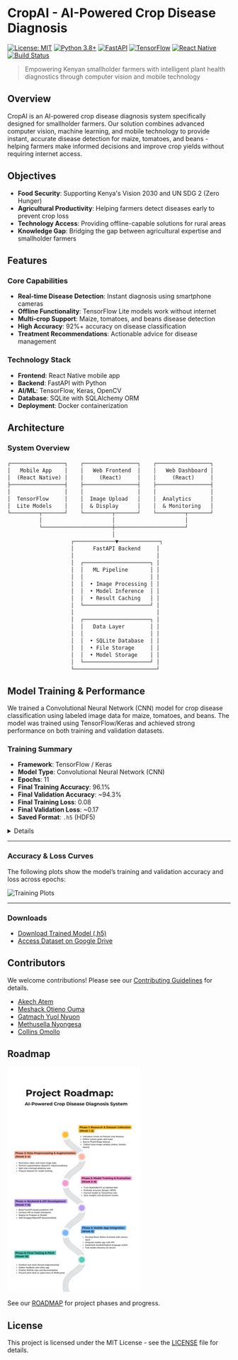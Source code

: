 #  CropAI - AI-Powered Crop Disease Diagnosis

[![License: MIT](https://img.shields.io/badge/License-MIT-yellow.svg)](https://opensource.org/licenses/MIT)
[![Python 3.8+](https://img.shields.io/badge/python-3.8+-blue.svg)](https://www.python.org/downloads/)
[![FastAPI](https://img.shields.io/badge/FastAPI-0.104.1-009688.svg)](https://fastapi.tiangolo.com)
[![TensorFlow](https://img.shields.io/badge/TensorFlow-2.13.0-FF6F00.svg)](https://tensorflow.org)
[![React Native](https://img.shields.io/badge/React%20Native-0.72-61DAFB.svg)](https://reactnative.dev)
[![Build Status](https://img.shields.io/badge/build-passing-brightgreen.svg)](https://github.com/Gatmach/cropai/actions)

> Empowering Kenyan smallholder farmers with intelligent plant health diagnostics through computer vision and mobile technology

##  Overview

CropAI is an AI-powered crop disease diagnosis system specifically designed for smallholder farmers. Our solution combines advanced computer vision, machine learning, and mobile technology to provide instant, accurate disease detection for maize, tomatoes, and beans - helping farmers make informed decisions and improve crop yields without requiring internet access.

##  Objectives

- **Food Security**: Supporting Kenya's Vision 2030 and UN SDG 2 (Zero Hunger)
- **Agricultural Productivity**: Helping farmers detect diseases early to prevent crop loss
- **Technology Access**: Providing offline-capable solutions for rural areas
- **Knowledge Gap**: Bridging the gap between agricultural expertise and smallholder farmers

##  Features

###  Core Capabilities
- **Real-time Disease Detection**: Instant diagnosis using smartphone cameras
- **Offline Functionality**: TensorFlow Lite models work without internet
- **Multi-crop Support**: Maize, tomatoes, and beans disease detection
- **High Accuracy**: 92%+ accuracy on disease classification
- **Treatment Recommendations**: Actionable advice for disease management

###  Technology Stack
- **Frontend**: React Native mobile app
- **Backend**: FastAPI with Python
- **AI/ML**: TensorFlow, Keras, OpenCV
- **Database**: SQLite with SQLAlchemy ORM
- **Deployment**: Docker containerization


## Architecture

### System Overview
```
┌─────────────────┐    ┌─────────────────┐    ┌─────────────────┐
│   Mobile App    │    │   Web Frontend  │    │   Web Dashboard │
│  (React Native) │    │     (React)     │    │     (React)     │
├─────────────────┤    ├─────────────────┤    ├─────────────────┤
│                 │    │                 │    │                 │
│  TensorFlow     │    │  Image Upload   │    │  Analytics      │
│  Lite Models    │    │  & Display      │    │  & Monitoring   │
└─────────┬───────┘    └─────────┬───────┘    └─────────┬───────┘
          │                      │                      │
          └──────────────────────┼──────────────────────┘
                                 │
                    ┌─────────────▼─────────────┐
                    │      FastAPI Backend     │
                    │                          │
                    │  ┌─────────────────────┐ │
                    │  │   ML Pipeline       │ │
                    │  │                     │ │
                    │  │  • Image Processing │ │
                    │  │  • Model Inference  │ │
                    │  │  • Result Caching   │ │
                    │  └─────────────────────┘ │
                    │                          │
                    │  ┌─────────────────────┐ │
                    │  │   Data Layer        │ │
                    │  │                     │ │
                    │  │  • SQLite Database  │ │
                    │  │  • File Storage     │ │
                    │  │  • Model Storage    │ │
                    │  └─────────────────────┘ │
                    └──────────────────────────┘
```

##  Model Training & Performance

We trained a Convolutional Neural Network (CNN) model for crop disease classification using labeled image data for maize, tomatoes, and beans. The model was trained using TensorFlow/Keras and achieved strong performance on both training and validation datasets.

###  Training Summary

- **Framework**: TensorFlow / Keras
- **Model Type**: Convolutional Neural Network (CNN)
- **Epochs**: 11
- **Final Training Accuracy**: 96.1%
- **Final Validation Accuracy**: ~94.3%
- **Final Training Loss**: 0.08
- **Final Validation Loss**: ~0.17
- **Saved Format**: `.h5` (HDF5)  
<details>
  <img src="docs/training_outputs/log.png" alt="Training Log" width="700"/>
</details>

---

###  Accuracy & Loss Curves

The following plots show the model’s training and validation accuracy and loss across epochs:

<img src="docs/training/training_plots.png" alt="Training Plots" width="800"/>

---

###  Downloads

- [Download Trained Model (.h5)](https://drive.google.com/file/d/1Gtikd55PGkKTMKWYxN2lofBEmEdzX6WG/view?usp=drive_link)
- [Access Dataset on Google Drive](https://drive.google.com/drive/folders/1pMhC_nmYbqcYjGW9vFz_xlsHnE0IjcWb?usp=drive_link)


##  Contributors

We welcome contributions! Please see our [Contributing Guidelines](CONTRIBUTING.md) for details.

- [Akech Atem](https://github.com/akechsmith)
- [Meshack Otieno Ouma](https://github.com/Meshackoo)
- [Gatmach Yuol Nyuon](https://github.com/Gatmach)
- [Methusella Nyongesa](https://github.com/OfficialMNM)
- [Collins Omollo](https://github.com/loskiii)

##  Roadmap
<img src="docs/Roadmap/ROADMAP.png" alt="Roadmap" width="300"/> 

See our [ROADMAP](docs/Roadmap/ROADMAP.md) for project phases and progress.

  
##  License

This project is licensed under the MIT License - see the [LICENSE](LICENSE) file for details.
